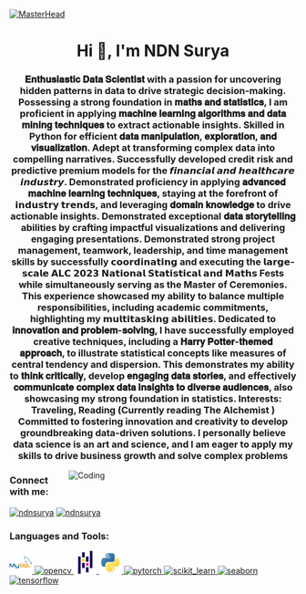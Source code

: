 [![MasterHead](https://www.fsm.ac.in/blog/wp-content/uploads/2022/07/FUqHEVVUsAAbZB0-1024x580.jpg)](https://NDN-Surya.io)
<h1 align="center">Hi 👋, I'm NDN Surya</h1>
<h3 align="center">𝐄𝐧𝐭𝐡𝐮𝐬𝐢𝐚𝐬𝐭𝐢𝐜 𝐃𝐚𝐭𝐚 𝐒𝐜𝐢𝐞𝐧𝐭𝐢𝐬𝐭 with a passion for uncovering hidden patterns in data to drive strategic decision-making. Possessing a strong foundation in 𝐦𝐚𝐭𝐡𝐬 𝐚𝐧𝐝 𝐬𝐭𝐚𝐭𝐢𝐬𝐭𝐢𝐜𝐬, I am proficient in applying 𝐦𝐚𝐜𝐡𝐢𝐧𝐞 𝐥𝐞𝐚𝐫𝐧𝐢𝐧𝐠 𝐚𝐥𝐠𝐨𝐫𝐢𝐭𝐡𝐦𝐬 𝐚𝐧𝐝 𝐝𝐚𝐭𝐚 𝐦𝐢𝐧𝐢𝐧𝐠 𝐭𝐞𝐜𝐡𝐧𝐢𝐪𝐮𝐞𝐬 to extract actionable insights. Skilled in Python for efficient 𝐝𝐚𝐭𝐚 𝐦𝐚𝐧𝐢𝐩𝐮𝐥𝐚𝐭𝐢𝐨𝐧, 𝐞𝐱𝐩𝐥𝐨𝐫𝐚𝐭𝐢𝐨𝐧, 𝐚𝐧𝐝 𝐯𝐢𝐬𝐮𝐚𝐥𝐢𝐳𝐚𝐭𝐢𝐨𝐧. Adept at transforming complex data into compelling narratives. Successfully developed credit risk and predictive premium models for the 𝙛𝙞𝙣𝙖𝙣𝙘𝙞𝙖𝙡 𝙖𝙣𝙙 𝙝𝙚𝙖𝙡𝙩𝙝𝙘𝙖𝙧𝙚 𝙞𝙣𝙙𝙪𝙨𝙩𝙧𝙮. Demonstrated proficiency in applying 𝐚𝐝𝐯𝐚𝐧𝐜𝐞𝐝 𝐦𝐚𝐜𝐡𝐢𝐧𝐞 𝐥𝐞𝐚𝐫𝐧𝐢𝐧𝐠 𝐭𝐞𝐜𝐡𝐧𝐢𝐪𝐮𝐞𝐬, staying at the forefront of 𝗶𝗻𝗱𝘂𝘀𝘁𝗿𝘆 𝘁𝗿𝗲𝗻𝗱𝘀, and leveraging 𝐝𝐨𝐦𝐚𝐢𝐧 𝐤𝐧𝐨𝐰𝐥𝐞𝐝𝐠𝐞 to drive actionable insights. Demonstrated exceptional 𝐝𝐚𝐭𝐚 𝐬𝐭𝐨𝐫𝐲𝐭𝐞𝐥𝐥𝐢𝐧𝐠 abilities by crafting impactful visualizations and delivering engaging presentations. Demonstrated strong project management, teamwork, leadership, and time management skills by successfully 𝗰𝗼𝗼𝗿𝗱𝗶𝗻𝗮𝘁𝗶𝗻𝗴 and executing the 𝗹𝗮𝗿𝗴𝗲-𝘀𝗰𝗮𝗹𝗲 𝗔𝗟𝗖 𝟮𝟬𝟮𝟯 𝗡𝗮𝘁𝗶𝗼𝗻𝗮𝗹 𝗦𝘁𝗮𝘁𝗶𝘀𝘁𝗶𝗰𝗮𝗹 𝗮𝗻𝗱 𝗠𝗮𝘁𝗵𝘀 Fests while simultaneously serving as the Master of Ceremonies. This experience showcased my ability to balance multiple responsibilities, including academic commitments, highlighting my 𝗺𝘂𝗹𝘁𝗶𝘁𝗮𝘀𝗸𝗶𝗻𝗴 𝗮𝗯𝗶𝗹𝗶𝘁𝗶𝗲𝘀. Dedicated to 𝐢𝐧𝐧𝐨𝐯𝐚𝐭𝐢𝐨𝐧 𝐚𝐧𝐝 𝐩𝐫𝐨𝐛𝐥𝐞𝐦-𝐬𝐨𝐥𝐯𝐢𝐧𝐠, I have successfully employed creative techniques, including a 𝐇𝐚𝐫𝐫𝐲 𝐏𝐨𝐭𝐭𝐞𝐫-𝐭𝐡𝐞𝐦𝐞𝐝 𝐚𝐩𝐩𝐫𝐨𝐚𝐜𝐡, to illustrate statistical concepts like measures of central tendency and dispersion. This demonstrates my ability to 𝐭𝐡𝐢𝐧𝐤 𝐜𝐫𝐢𝐭𝐢𝐜𝐚𝐥𝐥𝐲, develop 𝐞𝐧𝐠𝐚𝐠𝐢𝐧𝐠 𝐝𝐚𝐭𝐚 𝐬𝐭𝐨𝐫𝐢𝐞𝐬, and effectively 𝐜𝐨𝐦𝐦𝐮𝐧𝐢𝐜𝐚𝐭𝐞 𝐜𝐨𝐦𝐩𝐥𝐞𝐱 𝐝𝐚𝐭𝐚 𝐢𝐧𝐬𝐢𝐠𝐡𝐭𝐬 𝐭𝐨 𝐝𝐢𝐯𝐞𝐫𝐬𝐞 𝐚𝐮𝐝𝐢𝐞𝐧𝐜𝐞𝐬, also showcasing my strong foundation in statistics. Interests: Traveling, Reading (Currently reading The Alchemist ) Committed to fostering innovation and creativity to develop groundbreaking data-driven solutions. I personally believe data science is an art and science, and I am eager to apply my skills to drive business growth and solve complex problems</h3>

<img align="right" alt="Coding" width="400" src="https://miro.medium.com/v2/resize:fit:1358/1*dBPwuC3Dh2WWFFYTwogTMA.gif">

<h3 align="left">Connect with me:</h3>
<p align="left">
<a href="https://linkedin.com/in/ndnsurya" target="blank"><img align="center" src="https://raw.githubusercontent.com/rahuldkjain/github-profile-readme-generator/master/src/images/icons/Social/linked-in-alt.svg" alt="ndnsurya" height="30" width="40" /></a>
<a href="https://kaggle.com/ndnsurya" target="blank"><img align="center" src="https://raw.githubusercontent.com/rahuldkjain/github-profile-readme-generator/master/src/images/icons/Social/kaggle.svg" alt="ndnsurya" height="30" width="40" /></a>
</p>

<h3 align="left">Languages and Tools:</h3>
<p align="left"> <a href="https://www.mysql.com/" target="_blank" rel="noreferrer"> <img src="https://raw.githubusercontent.com/devicons/devicon/master/icons/mysql/mysql-original-wordmark.svg" alt="mysql" width="40" height="40"/> </a> <a href="https://opencv.org/" target="_blank" rel="noreferrer"> <img src="https://www.vectorlogo.zone/logos/opencv/opencv-icon.svg" alt="opencv" width="40" height="40"/> </a> <a href="https://pandas.pydata.org/" target="_blank" rel="noreferrer"> <img src="https://raw.githubusercontent.com/devicons/devicon/2ae2a900d2f041da66e950e4d48052658d850630/icons/pandas/pandas-original.svg" alt="pandas" width="40" height="40"/> </a> <a href="https://www.python.org" target="_blank" rel="noreferrer"> <img src="https://raw.githubusercontent.com/devicons/devicon/master/icons/python/python-original.svg" alt="python" width="40" height="40"/> </a> <a href="https://pytorch.org/" target="_blank" rel="noreferrer"> <img src="https://www.vectorlogo.zone/logos/pytorch/pytorch-icon.svg" alt="pytorch" width="40" height="40"/> </a> <a href="https://scikit-learn.org/" target="_blank" rel="noreferrer"> <img src="https://upload.wikimedia.org/wikipedia/commons/0/05/Scikit_learn_logo_small.svg" alt="scikit_learn" width="40" height="40"/> </a> <a href="https://seaborn.pydata.org/" target="_blank" rel="noreferrer"> <img src="https://seaborn.pydata.org/_images/logo-mark-lightbg.svg" alt="seaborn" width="40" height="40"/> </a> <a href="https://www.tensorflow.org" target="_blank" rel="noreferrer"> <img src="https://www.vectorlogo.zone/logos/tensorflow/tensorflow-icon.svg" alt="tensorflow" width="40" height="40"/> </a> </p>
